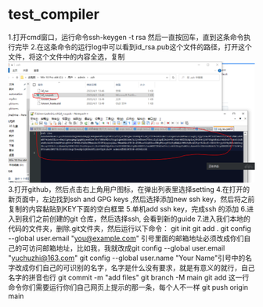 # test_compiler

1.打开cmd窗口，运行命令ssh-keygen -t rsa 然后一直按回车，直到这条命令执行完毕
2.在这条命令的运行log中可以看到id_rsa.pub这个文件的路径，打开这个文件，将这个文件中的内容全选，复制
![](https://github.com/yuchuzhi/test_compiler/blob/master/sshkey.PNG)
3.打开github，然后点击右上角用户图标，在弹出列表里选择setting
4.在打开的新页面中，左边找到ssh and GPG keys ,然后选择添加new ssh key，然后将之前复制的内容黏贴到KEY下面的空白框里
5.单机add ssh key，完成ssh 的添加
6.进入到我们之前创建的git 仓库，然后选择ssh, 会看到新的guide
7.进入我们本地的代码的文件夹，删除.git文件夹，然后运行以下命令：
git init
git add .
git config --global user.email "you@example.com" 引号里面的邮箱地址必须改成你们自己的可访问邮箱地址，比如我，我就改成git config --global user.email "yuchuzhi@163.com"
git config --global user.name "Your Name"引号中的名字改成你们自己的可识别的名字，名字是什么没有要求，就是有意义的就行，自己名字的拼音也行
git commit -m "add files"
git branch -M main
git add    这一行命令你们需要运行你们自己网页上提示的那一条，每个人不一样
git push origin main
